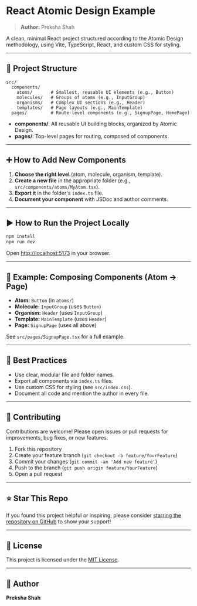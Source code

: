 # React Atomic Design Example

> **Author:** Preksha Shah

A clean, minimal React project structured according to the Atomic Design methodology, using Vite, TypeScript, React, and custom CSS for styling.

---

## 📁 Project Structure

```
src/
  components/
    atoms/       # Smallest, reusable UI elements (e.g., Button)
    molecules/   # Groups of atoms (e.g., InputGroup)
    organisms/   # Complex UI sections (e.g., Header)
    templates/   # Page layouts (e.g., MainTemplate)
  pages/         # Route-level components (e.g., SignupPage, HomePage)
```

- **components/**: All reusable UI building blocks, organized by Atomic Design.
- **pages/**: Top-level pages for routing, composed of components.

---

## ➕ How to Add New Components

1. **Choose the right level** (atom, molecule, organism, template).
2. **Create a new file** in the appropriate folder (e.g., `src/components/atoms/MyAtom.tsx`).
3. **Export it** in the folder's `index.ts` file.
4. **Document your component** with JSDoc and author comments.

---

## ▶️ How to Run the Project Locally

```bash
npm install
npm run dev
```

Open [http://localhost:5173](http://localhost:5173) in your browser.

---

## 🧩 Example: Composing Components (Atom → Page)

- **Atom:** `Button` (in `atoms/`)
- **Molecule:** `InputGroup` (uses `Button`)
- **Organism:** `Header` (uses `InputGroup`)
- **Template:** `MainTemplate` (uses `Header`)
- **Page:** `SignupPage` (uses all above)

See `src/pages/SignupPage.tsx` for a full example.

---

## 📝 Best Practices

- Use clear, modular file and folder names.
- Export all components via `index.ts` files.
- Use custom CSS for styling (see `src/index.css`).
- Document all code and mention the author in every file.

---

## 🤝 Contributing

Contributions are welcome! Please open issues or pull requests for improvements, bug fixes, or new features.

1. Fork this repository
2. Create your feature branch (`git checkout -b feature/YourFeature`)
3. Commit your changes (`git commit -am 'Add new feature'`)
4. Push to the branch (`git push origin feature/YourFeature`)
5. Open a pull request

---

## ⭐ Star This Repo

If you found this project helpful or inspiring, please consider [starring the repository on GitHub](https://github.com/your-username/react-atomic-design-example) to show your support!

---

## 📄 License

This project is licensed under the [MIT License](LICENSE).

---

## 📣 Author

**Preksha Shah**
